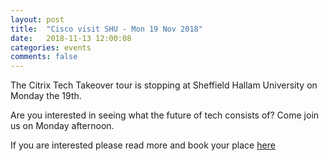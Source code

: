 ```yaml
---
layout: post
title:  "Cisco visit SHU - Mon 19 Nov 2018"
date:   2018-11-13 12:00:08
categories: events
comments: false
---
```

The Citrix Tech Takeover tour is stopping at Sheffield Hallam University on Monday the 19th.

Are you interested in seeing what the future of tech consists of? Come join us on Monday afternoon.

If you are interested please read more and book your place [here](https://unihub.shu.ac.uk/students/events/detail/732656)
